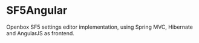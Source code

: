 # SF5Angular
Openbox SF5 settings editor implementation, using Spring MVC, Hibernate and AngularJS as frontend.
